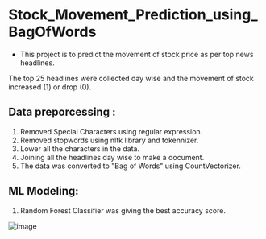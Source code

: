 # Stock_Movement_Prediction_using_BagOfWords
* This project is to predict the movement of stock price as per top news headlines.

The top 25 headlines were collected day wise and the movement of stock increased (1) or drop (0).

## Data preporcessing :
1. Removed Special Characters using regular expression.
2. Removed stopwords using nltk library and tokennizer.
3. Lower all the characters in the data.
4. Joining all the headlines day wise to make a document.
5. The data was converted to "Bag of Words" using CountVectorizer.

## ML Modeling:
1. Random Forest Classifier was giving the best accuracy score.

![image](https://user-images.githubusercontent.com/51374209/140810914-872e3ebf-9220-4945-b035-7d3c85c36572.png)



